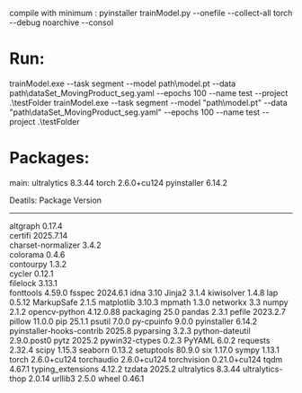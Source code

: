 compile with minimum :
 pyinstaller trainModel.py --onefile --collect-all torch --debug noarchive   --consol
 # Run:
 trainModel.exe --task segment --model path\model.pt --data path\dataSet_MovingProduct_seg.yaml --epochs 100 --name test --project .\testFolder
 trainModel.exe --task segment --model "path\model.pt" --data "path\dataSet_MovingProduct_seg.yaml" --epochs 100 --name test --project .\testFolder
 
 

 # Packages:
 main:
 ultralytics               8.3.44
 torch                     2.6.0+cu124
 pyinstaller               6.14.2

 Deatils: 
 Package                   Version
------------------------- ------------
altgraph                  0.17.4      
certifi                   2025.7.14   
charset-normalizer        3.4.2       
colorama                  0.4.6       
contourpy                 1.3.2       
cycler                    0.12.1      
filelock                  3.13.1      
fonttools                 4.59.0
fsspec                    2024.6.1
idna                      3.10
Jinja2                    3.1.4
kiwisolver                1.4.8
lap                       0.5.12
MarkupSafe                2.1.5
matplotlib                3.10.3
mpmath                    1.3.0
networkx                  3.3
numpy                     2.1.2
opencv-python             4.12.0.88
packaging                 25.0
pandas                    2.3.1
pefile                    2023.2.7
pillow                    11.0.0
pip                       25.1.1
psutil                    7.0.0
py-cpuinfo                9.0.0
pyinstaller               6.14.2
pyinstaller-hooks-contrib 2025.8
pyparsing                 3.2.3
python-dateutil           2.9.0.post0
pytz                      2025.2
pywin32-ctypes            0.2.3
PyYAML                    6.0.2
requests                  2.32.4
scipy                     1.15.3
seaborn                   0.13.2
setuptools                80.9.0
six                       1.17.0
sympy                     1.13.1
torch                     2.6.0+cu124
torchaudio                2.6.0+cu124
torchvision               0.21.0+cu124
tqdm                      4.67.1
typing_extensions         4.12.2
tzdata                    2025.2
ultralytics               8.3.44
ultralytics-thop          2.0.14
urllib3                   2.5.0
wheel                     0.46.1

 
